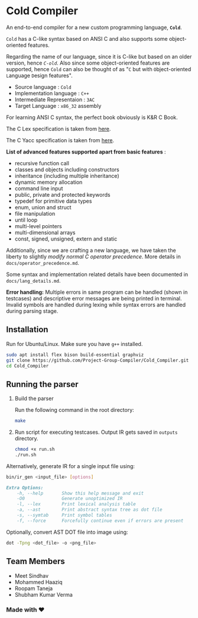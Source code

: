 # Cold Compiler

An end-to-end compiler for a new custom programming language, **`Cold`**.

`Cold` has a C-like syntax based on ANSI C and also supports some object-oriented features.

Regarding the name of our language, since it is C-like but based on an older version, hence *`C-old`*. Also since some object-oriented features are supported, hence `Cold` can also be thought of as "`C` but with `O`bject-oriented `L`anguage `D`esign features".

- Source language : `Cold`
- Implementation language : `C++`
- Intermediate Representaion : `3AC`
- Target Language : `x86_32` assembly

For learning ANSI C syntax, the perfect book obviously is K&R C Book.

The C Lex specification is taken from [here](https://www.lysator.liu.se/c/ANSI-C-grammar-l.html).

The C Yacc specification is taken from [here](https://www.lysator.liu.se/c/ANSI-C-grammar-y.html).

**List of advanced features supported apart from basic features** :

- recursive function call
- classes and objects including constructors
- inheritance (including multiple inheritance)
- dynamic memory allocation
- command line input
- public, private and protected keywords
- typedef for primitive data types
- enum, union and struct
- file manipulation
- until loop
- multi-level pointers
- multi-dimensional arrays
- const, signed, unsigned, extern and static

Additionally, since we are crafting a new language, we have taken the liberty to slightly *modify normal C operator precedence*. More details in `docs/operator_precedence.md`.

Some syntax and implementation related details have been documented in `docs/lang_details.md`.

**Error handling:** Multiple errors in same program can be handled (shown in testcases) and descriptive error messages are being printed in terminal. Invalid symbols are handled during lexing while syntax errors are handled during parsing stage.

## Installation

Run for Ubuntu/Linux. Make sure you have `g++` installed.

```bash
sudo apt install flex bison build-essential graphviz
git clone https://github.com/Project-Group-Compiler/Cold_Compiler.git
cd Cold_Compiler
```

## Running the parser

1. Build the parser
   
    Run the following command in the root directory:

    ```bash
    make
    ```

2. Run script for executing testcases. Output IR gets saved in `outputs` directory.

    ```bash
    chmod +x run.sh
    ./run.sh
    ```

Alternatively, generate IR for a single input file using:

```bash
bin/ir_gen <input_file> [options]
```

```markdown
Extra Options:
    -h, --help       Show this help message and exit
    -O0              Generate unoptimized IR
    -l, --lex        Print lexical analysis table
    -a, --ast        Print abstract syntax tree as dot file
    -s, --symtab     Print symbol tables
    -f, --force      Forcefully continue even if errors are present
```

Optionally, convert AST DOT file into image using:

```bash
dot -Tpng <dot_file> -o <png_file> 
```
   
## Team Members

- Meet Sindhav
- Mohammed Haaziq
- Roopam Taneja
- Shubham Kumar Verma

### Made with ❤️
